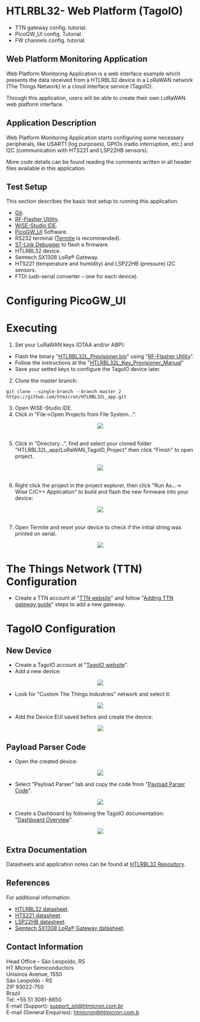# HTLRBL32- Web Platform (TagoIO)

- TTN gateway config. tutorial.
- PicoGW_UI config. Tutorial.
- FW channels config. tutorial.


## Web Platform Monitoring Application

Web Platform Monitoring Application is a web interface example which presents the data received from a HTLRBL32 device in a LoRaWAN network (The Things Network) in a cloud interface service (TagoIO). 

Through this application, users will be able to create their own LoRaWAN web platform interface.

## Application Description

Web Platform Monitoring Application starts configuring some necessary peripherals, like USART1 (log purposes), GPIOs (radio interruption, etc.) and I2C (communication with HTS221 and LSP22HB sensors). 

More code details can be found reading the comments written in all header files available in this application.

## Test Setup

This section describes the basic test setup to running this application.

* [Git](https://git-scm.com/downloads).
* [RF-Flasher Utility](https://www.st.com/en/embedded-software/stsw-bnrgflasher.html).
* [WiSE-Studio IDE](https://www.st.com/en/embedded-software/stsw-wise-studio.html).
* [PicoGW_UI](https://semtech.my.salesforce.com/sfc/p/#E0000000JelG/a/2R000000HUez/K0A_bK5uBvhvUjw3NULc7Fl9G3i34tgEa6k45TCzV3E) Software.
* RS232 terminal ([Termite](https://www.compuphase.com/software_termite.htm) is recommended).
* [ST-Link Debugger](https://www.st.com/en/development-tools/st-link-v2.html) to flash a firmware.
* HTLRBL32 device.
* Semtech SX1308 LoRa® Gateway.
* HTS221 (temperature and humidity) and LSP22HB (pressure) I2C sensors.
* FTDI (usb-serial converter – one for each device).

# Configuring PicoGW_UI



# Executing

1. Set your LoRaWAN keys (OTAA and/or ABP): <br/>

- Flash the binary "[HTLRBL32L_Provisioner.bin](https://github.com/htmicron/htlrbl32l/tree/SDK/Applications/Binaries)" using "[RF-Flasher Utility](https://www.st.com/en/embedded-software/stsw-bnrgflasher.html)".
- Follow the instructions at the "[HTLRBL32L_Key_Provisioner_Manual](https://github.com/htmicron/htlrbl32l/tree/SDK/Key_Provisioner/Documentation)"
- Save your setted keys to configure the TagoIO device later.

2. Clone the master branch: <br/>

```
git clone --single-branch --branch master_2 https://github.com/htmicron/HTLRBL32L_app.git
```

3. Open WiSE-Studio IDE. 
4. Click in "File->Open Projects from File System...": <br/>

<div align="center">
  <img src="Screenshots/wiseopenproj1.jpg">
</div>

<br/>

5. Click in "Directory...", find and select your cloned folder "HTLRBL32L_app/LoRaWAN_TagoIO_Project" then click "Finish" to open project. <br/>

<div align="center">
  <img src="Screenshots/wiseopenproj2.jpg">
</div>

<br/>

6. Right click the project in the project explorer, then click "Run As...-> Wise C/C++ Application" to build and flash the new firmware into your device: <br/>

<div align="center">
  <img src="Screenshots/run.jpg">
</div>

<br/>

7. Open Termite and reset your device to check if the initial string was printed on serial. <br/>

<div align="center">
  <img src="Screenshots/Termite.jpg">
</div>

# The Things Network (TTN) Configuration

- Create a TTN account at "[TTN website](https://www.thethingsnetwork.org/)" and follow "[Adding TTN gateway guide](https://git-scm.com/downloads)" steps to add a new gateway. <br/>

# TagoIO Configuration 

## New Device

- Create a TagoIO account at "[TagoIO website](https://tago.io/)". <br/>
- Add a new device:

<div align="center">
  <img src="Screenshots/newDevice.jpg">
</div>

- Look for "Custom The Things Industries" network and select it:

<div align="center">
  <img src="Screenshots/theThingsNetwork.jpg">
</div> 

- Add the Device EUI saved before and create the device:

<div align="center">
  <img src="Screenshots/TTN DeviceEUI.jpg">
</div>

## Payload Parser Code

- Open the created device:

<div align="center">
  <img src="Screenshots/openDevice.jpg">
</div>

- Select "Payload Parser" tab and copy the code from "[Payload Parser Code](https://github.com/henriquekuhn/HTLRBL32/blob/main/Applications/Lora%20TagoIO%20interface/Payload%20Parser%20Code.txt)".

<div align="center">
  <img src="Screenshots/payloadParse.jpg">
</div>

- Create a Dashboard by following the TagoIO documentation: "[Dashboard Overview](https://docs.tago.io/en/articles/15-dashboard-overview)".

<div align="center">
  <img src="Screenshots/newDash.jpg">
</div>


## Extra Documentation

Datasheets and application notes can be found at [HTLRBL32 Repository](https://github.com/htmicron/ht32sx).

## References

For additional information:

* [HTLRBL32 datasheet](https://www.st.com/resource/en/datasheet/hts221.pdf).
* [HTS221 datasheet](https://www.st.com/resource/en/datasheet/hts221.pdf). 
* [LSP22HB datasheet](https://www.st.com/resource/en/application_note/an5209-lps22hh-mems-nano-pressure-sensor-stmicroelectronics.pdf).
* [Semtech SX1308 LoRa® Gateway datasheet](https://www.mouser.com/datasheet/2/761/sx1308-1277867.pdf).


## Contact Information

Head Office – São Leopoldo, RS <br/>
HT Micron Semiconductors <br/>
Unisinos Avenue, 1550 <br/>
São Leopoldo - RS <br/>
ZIP 93022-750 <br/>
Brazil <br/>
Tel: +55 51 3081-8650 <br/>
E-mail (Support): support_iot@htmicron.com.br <br/>
E-mail (General Enquiries): htmicron@htmicron.com.b <br/>

